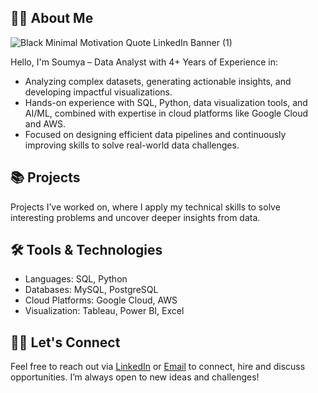 ## 🙋‍♀️ About Me

![Black Minimal Motivation Quote LinkedIn Banner (1)](https://github.com/user-attachments/assets/5ff07149-ffa8-48c0-be61-01940514dab2)

Hello, I'm Soumya – Data Analyst with 4+ Years of Experience in:

* Analyzing complex datasets, generating actionable insights, and developing impactful visualizations.
* Hands-on experience with SQL, Python, data visualization tools, and AI/ML, combined with expertise in cloud platforms like Google Cloud and AWS.
* Focused on designing efficient data pipelines and continuously improving skills to solve real-world data challenges.
  
## 📚 Projects

Projects I’ve worked on, where I apply my technical skills to solve interesting problems and uncover deeper insights from data.

## 🛠️ Tools & Technologies

* Languages: SQL, Python
* Databases: MySQL, PostgreSQL
* Cloud Platforms: Google Cloud, AWS
* Visualization: Tableau, Power BI, Excel
<!--* Technologies: Machine Learning, Natural Language Processing, Statistical Analysis -->

## 👋🏻 Let's Connect

Feel free to reach out via [LinkedIn](https://www.linkedin.com/in/soumyathoutam/) or [Email](mailto:soumyathoutam8@gmail.com) to connect, hire and discuss opportunities. I’m always open to new ideas and challenges!

